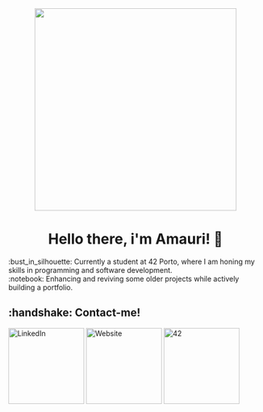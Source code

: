 

<!--
**amauricoder/amauricoder** is a ✨ _special_ ✨ repository because its `README.md` (this file) appears on your GitHub profile.

Here are some ideas to get you started:

- 🔭 I’m currently working on ...
- 🌱 I’m currently learning ...
- 👯 I’m looking to collaborate on ...
- 🤔 I’m looking for help with ...
- 💬 Ask me about ...
- 📫 How to reach me: ...
- 😄 Pronouns: ...
- ⚡ Fun fact: ...
-->
<div id="header" align="center">
  <img src="https://64.media.tumblr.com/1e91f69f3fc7f5d37323644a5c4d9ca0/tumblr_mjcm9kfGey1qh7gfao1_500.gifv" width="400" align="center"/>
</div>
<h1 align="center">Hello there, i'm Amauri! 👋</h1> 
:bust_in_silhouette: Currently a student at 42 Porto, where I am honing my skills in programming and software development. </br>
:notebook: Enhancing and reviving some older projects while actively building a portfolio. </br>

<h2> :handshake: Contact-me! </h2>
<a href="https://www.linkedin.com/in/amauri-lisboa/"><img alt="LinkedIn" src="https://img.shields.io/badge/LinkedIn-0077B5?style=for-the-badge&logo=linkedin&logoColor=white" width="150" style="max-width: 100%"></a>
<a href="https://www.amaurilisboa.com"><img alt="Website" src="https://img.shields.io/badge/website-000000?style=for-the-badge&logo=About.me&logoColor=white" width="150" style="max-width: 100%"></a>
<a href="https://profile.intra.42.fr/users/aconceic"><img alt="42" src="https://camo.githubusercontent.com/f20ade80e876eb3f6accdbe579cb1768614539cea4c6ea5114cc4496c9be59b5/68747470733a2f2f696d672e736869656c64732e696f2f62616467652f506f72746f2d3130303030303f7374796c653d666c6174266c6f676f3d3432266c6f676f436f6c6f723d7768697465266c6162656c436f6c6f723d30303030303026636f6c6f723d303030303030" data-canonical-src="https://img.shields.io/badge/Porto-100000?style=flat&amp;logo=42&amp;logoColor=white&amp;labelColor=000000&amp;color=000000"  width="150" style="max-width: 100%;"></a>
